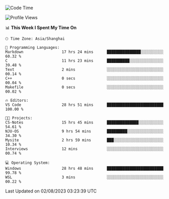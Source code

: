<!--START_SECTION:waka-->
![Code Time](http://img.shields.io/badge/Code%20Time-1%2C100%20hrs%2043%20mins-blue)

![Profile Views](http://img.shields.io/badge/Profile%20Views-1-blue)

📊 **This Week I Spent My Time On** 

```text
🕑︎ Time Zone: Asia/Shanghai

💬 Programming Languages: 
Markdown                 17 hrs 24 mins      ███████████████░░░░░░░░░░   60.32 % 
C                        11 hrs 23 mins      ██████████░░░░░░░░░░░░░░░   39.48 % 
Text                     2 mins              ░░░░░░░░░░░░░░░░░░░░░░░░░   00.14 % 
C++                      0 secs              ░░░░░░░░░░░░░░░░░░░░░░░░░   00.04 % 
Makefile                 0 secs              ░░░░░░░░░░░░░░░░░░░░░░░░░   00.02 % 

🔥 Editors: 
VS Code                  28 hrs 51 mins      █████████████████████████   100.00 % 

🐱‍💻 Projects: 
CS-Notes                 15 hrs 45 mins      ██████████████░░░░░░░░░░░   54.61 % 
NJU-OS                   9 hrs 54 mins       █████████░░░░░░░░░░░░░░░░   34.30 % 
Mysite                   2 hrs 59 mins       ███░░░░░░░░░░░░░░░░░░░░░░   10.34 % 
Interviews               12 mins             ░░░░░░░░░░░░░░░░░░░░░░░░░   00.74 % 

💻 Operating System: 
Windows                  28 hrs 48 mins      █████████████████████████   99.78 % 
WSL                      3 mins              ░░░░░░░░░░░░░░░░░░░░░░░░░   00.22 % 
```


 Last Updated on 02/08/2023 03:23:39 UTC
<!--END_SECTION:waka-->